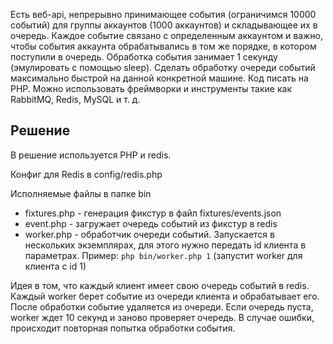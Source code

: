 Есть веб-api, непрерывно принимающее события (ограничимся 10000 событий) для группы аккаунтов (1000 аккаунтов) и складывающее их в очередь.
Каждое событие связано с определенным аккаунтом и важно, чтобы события аккаунта обрабатывались в том же порядке, в котором поступили в очередь. Обработка события занимает 1 секунду (эмулировать с помощью sleep).
Сделать обработку очереди событий максимально быстрой на данной конкретной машине.
Код писать на PHP. Можно использовать фреймворки и инструменты такие как RabbitMQ, Redis, MySQL и т. д.


## Решение

В решение используется PHP и redis.

Конфиг для Redis в config/redis.php

Исполняемые файлы в папке bin
* fixtures.php - генерация фикстур в файл fixtures/events.json
* event.php - загружает очередь событий из фикстур в redis
* worker.php - обработчик очереди событий. Запускается в нескольких экземплярах, для этого нужно передать id клиента в параметрах. Пример: `php bin/worker.php 1` (запустит worker для клиента с id 1)

Идея в том, что каждый клиент имеет свою очередь событий в redis. Каждый worker берет событие из очереди клиента и обрабатывает его. После обработки событие удаляется из очереди. Если очередь пуста, worker ждет 10 секунд и заново проверяет очередь. В случае ошибки, происходит повторная попытка обработки события.
